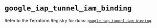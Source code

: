 # `google_iap_tunnel_iam_binding`

Refer to the Terraform Registry for docs: [`google_iap_tunnel_iam_binding`](https://registry.terraform.io/providers/hashicorp/google-beta/5.23.0/docs/resources/google_iap_tunnel_iam_binding).
